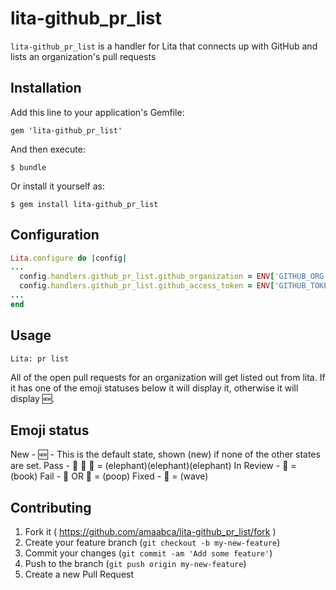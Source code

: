 # lita-github_pr_list

`lita-github_pr_list` is a handler for Lita that connects up with GitHub and lists an organization's pull requests

## Installation

Add this line to your application's Gemfile:

    gem 'lita-github_pr_list'

And then execute:

    $ bundle

Or install it yourself as:

    $ gem install lita-github_pr_list

## Configuration

```ruby
Lita.configure do |config|
...
  config.handlers.github_pr_list.github_organization = ENV['GITHUB_ORG']
  config.handlers.github_pr_list.github_access_token = ENV['GITHUB_TOKEN']
...
end
```

## Usage

```Lita: pr list```

All of the open pull requests for an organization will get listed out from lita. If it has one of the emoji statuses below it
will display it, otherwise it will display :new:.

## Emoji status

New - :new: - This is the default state, shown (new) if none of the other states are set.
Pass - :elephant: :elephant: :elephant: = (elephant)(elephant)(elephant)
In Review - :book: = (book)
Fail - :poop: OR :hankey: = (poop)
Fixed - :wave:  = (wave)

## Contributing

1. Fork it ( https://github.com/amaabca/lita-github_pr_list/fork )
2. Create your feature branch (`git checkout -b my-new-feature`)
3. Commit your changes (`git commit -am 'Add some feature'`)
4. Push to the branch (`git push origin my-new-feature`)
5. Create a new Pull Request
